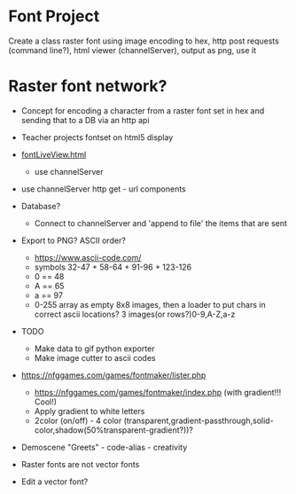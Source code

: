 Font Project
============

Create a class raster font using image encoding to hex, http post requests (command line?), html viewer (channelServer), output as png, use it


Raster font network?
===================
* Concept for encoding a character from a raster font set in hex and sending that to a DB via an http api
* Teacher projects fontset on html5 display

* [fontLiveView.html](./fontLiveView.html)
    * use channelServer
* use channelServer http get - url components
* Database?
    * Connect to channelServer and 'append to file' the items that are sent
* Export to PNG? ASCII order?
    * https://www.ascii-code.com/
    * symbols 32-47 + 58-64 + 91-96 + 123-126
    * 0 == 48
    * A == 65
    * a == 97
    * 0-255 array as empty 8x8 images, then a loader to put chars in correct ascii locations? 3 images(or rows?)0-9,A-Z,a-z
* TODO
    * Make data to gif python exporter
    * Make image cutter to ascii codes
* https://nfggames.com/games/fontmaker/lister.php
    * https://nfggames.com/games/fontmaker/index.php (with gradient!!! Cool!)
    * Apply gradient to white letters
    * 2color (on/off) - 4 color (transparent,gradient-passthrough,solid-color,shadow(50%transparent-gradient?))?
* Demoscene "Greets" - code-alias - creativity

* Raster fonts are not vector fonts
* Edit a vector font?
